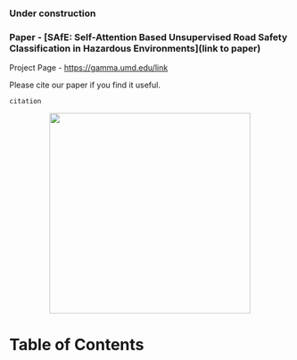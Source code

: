 ### Under construction

### Paper - [**SAfE: Self-Attention Based Unsupervised Road Safety Classification in Hazardous Environments**](link to paper)

Project Page - https://gamma.umd.edu/link

Please cite our paper if you find it useful.

```
citation
```

<p align="center">
<img src="figures/cover.png" width="360">
</p>

Table of Contents
=================
